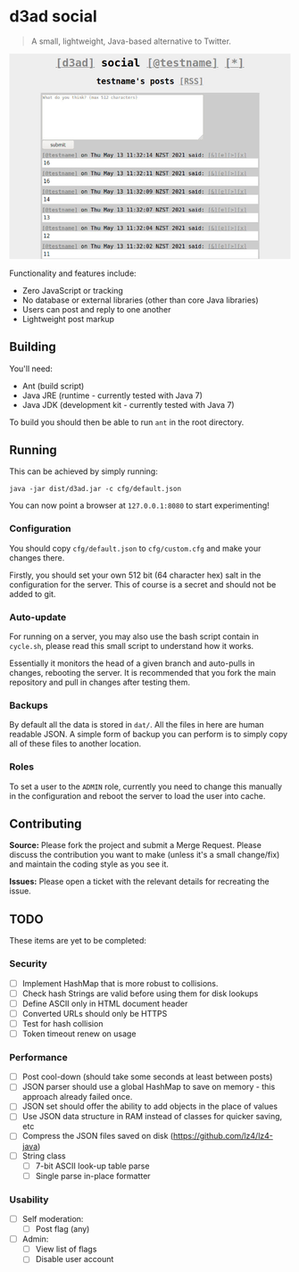 # d3ad social

> A small, lightweight, Java-based alternative to Twitter.

![v1.0 example user page](doc/v1.0.jpg)

Functionality and features include:

* Zero JavaScript or tracking
* No database or external libraries (other than core Java libraries)
* Users can post and reply to one another
* Lightweight post markup

## Building

You'll need:

* Ant (build script)
* Java JRE (runtime - currently tested with Java 7)
* Java JDK (development kit - currently tested with Java 7)

To build you should then be able to run `ant` in the root directory.

## Running

This can be achieved by simply running:

    java -jar dist/d3ad.jar -c cfg/default.json

You can now point a browser at `127.0.0.1:8080` to start experimenting!

### Configuration

You should copy `cfg/default.json` to `cfg/custom.cfg` and make your changes
there.

Firstly, you should set your own 512 bit (64 character hex) salt in the
configuration for the server. This of course is a secret and should not be
added to git.

### Auto-update

For running on a server, you may also use the bash script contain in
`cycle.sh`, please read this small script to understand how it works.

Essentially it monitors the head of a given branch and auto-pulls in changes,
rebooting the server. It is recommended that you fork the main repository and
pull in changes after testing them.

### Backups

By default all the data is stored in `dat/`. All the files in here are human
readable JSON. A simple form of backup you can perform is to simply copy all of
these files to another location.

### Roles

To set a user to the `ADMIN` role, currently you need to change this manually
in the configuration and reboot the server to load the user into cache.

## Contributing

**Source:** Please fork the project and submit a Merge Request. Please discuss
the contribution you want to make (unless it's a small change/fix) and maintain
the coding style as you see it.

**Issues:** Please open a ticket with the relevant details for recreating the
issue.

## TODO

These items are yet to be completed:

### Security

* [ ] Implement HashMap that is more robust to collisions.
* [ ] Check hash Strings are valid before using them for disk lookups
* [ ] Define ASCII only in HTML document header
* [ ] Converted URLs should only be HTTPS
* [ ] Test for hash collision
* [ ] Token timeout renew on usage

### Performance

* [ ] Post cool-down (should take some seconds at least between posts)
* [ ] JSON parser should use a global HashMap to save on memory - this approach
already failed once.
* [ ] JSON set should offer the ability to add objects in the place of values
* [ ] Use JSON data structure in RAM instead of classes for quicker saving, etc
* [ ] Compress the JSON files saved on disk (https://github.com/lz4/lz4-java)
* [ ] String class
  * [ ] 7-bit ASCII look-up table parse
  * [ ] Single parse in-place formatter

### Usability

* [ ] Self moderation:
  * [ ] Post flag (any)
* [ ] Admin:
  * [ ] View list of flags
  * [ ] Disable user account
